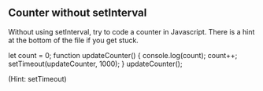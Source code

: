 ## Counter without setInterval

Without using setInterval, try to code a counter in Javascript. There is a hint at the bottom of the file if you get stuck.


let count = 0; 
function updateCounter() {
    console.log(count); 
    count++; 
    setTimeout(updateCounter, 1000);
}
updateCounter();






































































(Hint: setTimeout)
